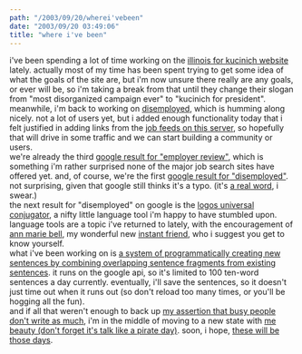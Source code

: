 ```yaml
---
path: "/2003/09/20/wherei'vebeen" 
date: "2003/09/20 03:49:06" 
title: "where i've been" 
---
```

i've been spending a lot of time working on the <a href="http://www.il4kucinich.org/">illinois for kucinich website</a> lately. actually most of my time has been spent trying to get some idea of what the goals of the site are, but i'm now unsure there really are any goals, or ever will be, so i'm taking a break from that until they change their slogan from "most disorganized campaign ever" to "kucinich for president".<br>meanwhile, i'm back to working on <a href="http://www.disemployed.com/">disemployed</a>, which is humming along nicely. not a lot of users yet, but i added enough functionality today that i felt justified in adding links from the <a href="http://weblog.randomchaos.com/jobfeeds.php">job feeds on this server</a>, so hopefully that will drive in some traffic and we can start building a community or users.<br>we're already the third <a href="http://www.google.com/search?q=employer+review">google result for "employer review"</a>, which is something i'm rather surprised none of the major job search sites have offered yet. and, of course, we're the first <a href="http://www.google.com/search?q=disemployed">google result for "disemployed"</a>. not surprising, given that google still thinks it's a typo. (it's <a href="http://dictionary.reference.com/search?q=disemployed">a real word</a>, i swear.)<br>the next result for "disemployed" on google is the <a href="http://www.verba.org/owa-v/verba_dba.verba_en.select_page?query_verba=disemploy">logos universal conjugator</a>, a nifty little language tool i'm happy to have stumbled upon. language tools are a topic i've returned to lately, with the encouragement of <a href="http://annmariabell.com/">ann marie bell</a>, my wonderful new <a href="http://annmariabell.com/alternate/blog/instantfriends.html">instant friend</a>, who i suggest you get to know yourself.<br>what i've been working on is <a href="http://www.randomchaos.com/prose.php">a system of programmatically creating new sentences by combining overlapping sentence fragments from existing sentences</a>. it runs on the google api, so it's limited to 100 ten-word sentences a day currently. eventually, i'll save the sentences, so it doesn't just time out when it runs out (so don't reload too many times, or you'll be hogging all the fun).<br>and if all that weren't enough to back up <a href="http://weblog.randomchaos.com/index.php?date=2003-09-04&amp;title=because+i+have+ample+free+time">my assertion that busy people don't write as much</a>, i'm in the middle of moving to a new state with <a href="http://talklikeapirate.com/howto.html">me beauty (don't forget it's talk like a pirate day)</a>. soon, i hope, <a href="http://diveintomark.org/archives/2003/09/09/these_days">these will be those days</a>.